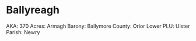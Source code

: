 # Ballyreagh

AKA: 370
Acres: Armagh
Barony: Ballymore
County: Orior Lower
PLU: Ulster
Parish: Newry